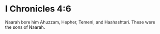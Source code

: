 # I Chronicles 4:6

Naarah bore him Ahuzzam, Hepher, Temeni, and Haahashtari. These were the sons of Naarah.
